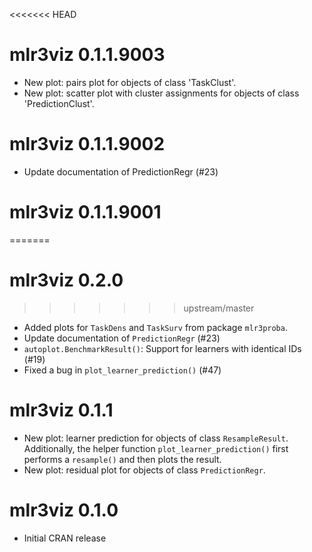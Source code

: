 <<<<<<< HEAD
# mlr3viz 0.1.1.9003

- New plot: pairs plot for objects of class 'TaskClust'.
- New plot: scatter plot with cluster assignments for 
	objects of class 'PredictionClust'.

# mlr3viz 0.1.1.9002

- Update documentation of PredictionRegr (#23)

# mlr3viz 0.1.1.9001
=======
# mlr3viz 0.2.0
>>>>>>> upstream/master

- Added plots for `TaskDens` and `TaskSurv` from package `mlr3proba`.
- Update documentation of `PredictionRegr` (#23)
- `autoplot.BenchmarkResult()`: Support for learners with identical IDs (#19)
- Fixed a bug in `plot_learner_prediction()` (#47)

# mlr3viz 0.1.1

- New plot: learner prediction for objects of class `ResampleResult`.
  Additionally, the helper function `plot_learner_prediction()` first performs a
  `resample()` and then plots the result.
- New plot: residual plot for objects of class `PredictionRegr`.

# mlr3viz 0.1.0

- Initial CRAN release
